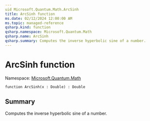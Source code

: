 ```yaml
---
uid Microsoft.Quantum.Math.ArcSinh
title: ArcSinh function
ms.date: 02/12/2024 12:00:00 AM
ms.topic: managed-reference
qsharp.kind: function
qsharp.namespace: Microsoft.Quantum.Math
qsharp.name: ArcSinh
qsharp.summary: Computes the inverse hyperbolic sine of a number.
---
```


# ArcSinh function

Namespace: [Microsoft.Quantum.Math](xref:Microsoft.Quantum.Math)

```qsharp
function ArcSinh(x : Double) : Double
```

## Summary
Computes the inverse hyperbolic sine of a number.

